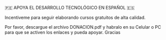 🇵🇪  APOYA EL DESARROLLO TECNOLÓGICO EN ESPAÑOL  :es:

Incentiveme para seguir elaborando cursos gratuitos 
de alta calidad.

Por favor, descargue el archivo DONACION.pdf y habralo
en su Celular o PC para que se activen los enlaces y pueda apoyar. 
Gracias
